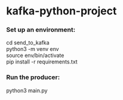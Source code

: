 # kafka-python-project
### Set up an environment:
cd send_to_kafka  
python3 -m venv env  
source env/bin/activate  
pip install -r requirements.txt  

### Run the producer:  
python3 main.py

